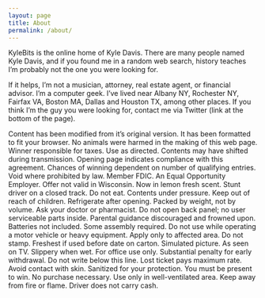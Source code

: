 ```yaml
---
layout: page
title: About
permalink: /about/
---
```


KyleBits is the online home of Kyle Davis.  There are many people named Kyle Davis, and if you found me in a random web search, history teaches I’m probably not the one you were looking for.  

If it helps, I’m not a musician, attorney, real estate agent, or financial advisor.  I’m a computer geek.  I’ve lived near Albany NY, Rochester NY, Fairfax VA, Boston MA, Dallas and Houston TX, among other places.  If you think I’m the guy you were looking for, contact me via Twitter (link at the bottom of the page).

Content has been modified from it’s original version. It has been formatted to fit your browser. No animals were harmed in the making of this web page. Winner responsible for taxes. Use as directed. Contents may have shifted during transmission. Opening page indicates compliance with this agreement. Chances of winning dependent on number of qualifying entries. Void where prohibited by law. Member FDIC. An Equal Opportunity Employer. Offer not valid in Wisconsin. Now in lemon fresh scent. Stunt driver on a closed track. Do not eat. Contents under pressure. Keep out of reach of children. Refrigerate after opening. Packed by weight, not by volume. Ask your doctor or pharmacist. Do not open back panel; no user serviceable parts inside. Parental guidance discouraged and frowned upon. Batteries not included. Some assembly required. Do not use while operating a motor vehicle or heavy equipment. Apply only to affected area. Do not stamp. Freshest if used before date on carton. Simulated picture. As seen on TV. Slippery when wet. For office use only. Substantial penalty for early withdrawal. Do not write below this line. Lost ticket pays maximum rate. Avoid contact with skin. Sanitized for your protection. You must be present to win. No purchase necessary. Use only in well-ventilated area. Keep away from fire or flame. Driver does not carry cash.

